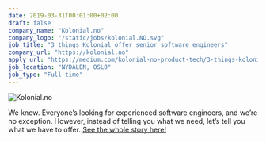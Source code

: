 ```yaml
---
date: 2019-03-31T00:01:00+02:00
draft: false
company_name: "Kolonial.no"
company_logo: "/static/jobs/kolonial.NO.svg"
job_title: "3 things Kolonial offer senior software engineers"
company_url: "https://kolonial.no"
apply_url: "https://medium.com/kolonial-no-product-tech/3-things-kolonial-no-offer-senior-software-engineers-591a4f688c9b"
job_location: "NYDALEN, OSLO"
job_type: "Full-time"
---
```



![Kolonial.no](/static/jobs/kolonial_header.jpeg)


We know. Everyone’s looking for experienced software engineers, and we’re no exception. However, instead of telling you what we need, let’s tell you what we have to offer. [See the whole story here!](https://medium.com/kolonial-no-product-tech/3-things-kolonial-no-offer-senior-software-engineers-591a4f688c9b)